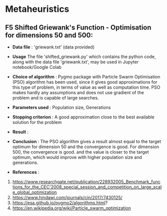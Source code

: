 # Metaheuristics

##  F5 Shifted  Griewank's Function - Optimisation for dimensions 50 and 500:


* **Data file** :  'griewank.txt' (data provided)
* **Usage** The file 'shifted_griewank.py' which contains the python code, along with the data file 'griewank.txt', may be used in Jupyter notebook/Google Colab
* **Choice of algorithm** : Pygmo package  with Particle Swarm Optimisation (PSO) algorithm has been used, since it gives good approximations for this type of problem, in terms of value as well as computation time. PSO makes hardly any assumptions and does not use gradient of the problem and is capable of large searches.
* **Parameters used** : Population size, Generations
* **Stopping criterion** : A good approximation close to the best available solution for the problem
* **Result** : 







* **Conclusion** : The PSO algorithm gives a result almost equal to the target optimum for dimension 50 and the convergence is good. For dimension 500, the convergence is good. and the value is closer to the target optimum, which would improve with higher population size and generations.
* **References** : 
1. https://www.researchgate.net/publication/228932005_Benchmark_functions_for_the_CEC'2008_special_session_and_competition_on_large_scale_global_optimization
2. https://www.hindawi.com/journals/cin/2017/7430125/             
3. https://esa.github.io/pygmo2/algorithms.html?
4. https://en.wikipedia.org/wiki/Particle_swarm_optimization
